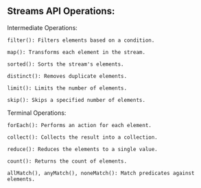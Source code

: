 ## Streams API Operations:


Intermediate Operations:

    filter(): Filters elements based on a condition.

    map(): Transforms each element in the stream.

    sorted(): Sorts the stream's elements.

    distinct(): Removes duplicate elements.

    limit(): Limits the number of elements.

    skip(): Skips a specified number of elements.


Terminal Operations:

    forEach(): Performs an action for each element.

    collect(): Collects the result into a collection.

    reduce(): Reduces the elements to a single value.

    count(): Returns the count of elements.

    allMatch(), anyMatch(), noneMatch(): Match predicates against elements.